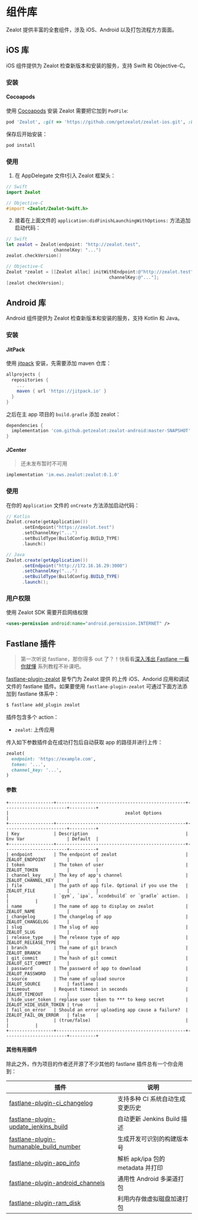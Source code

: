 # 组件库

Zealot 提供丰富的全套组件，涉及 iOS、Android 以及打包流程方方面面。

## iOS 库

iOS 组件提供为 Zealot 检查新版本和安装的服务，支持 Swift 和 Objective-C。

### 安装

#### Cocoapods

使用 [Cocoapods](https://cocoapods.org) 安装 Zealot 需要把它加到 `PodFile`:

```ruby
pod 'Zealot', :git => 'https://github.com/getzealot/zealot-ios.git', :branch => 'master'
```

保存后开始安装：

```sh
pod install
```

### 使用

1. 在 AppDelegate 文件t引入 Zealot 框架头：

```swift
// Swift
import Zealot
```

```objectivec
// Objective-C
#import <Zealot/Zealot-Swift.h>
```

2. 接着在上面文件的 `application:didFinishLaunchingWithOptions:` 方法追加启动代码：

```swift
// Swift
let zealot = Zealot(endpoint: "http://zealot.test",
                  channelKey: "...")
zealot.checkVersion()
```

```objectivec
// Objective-C
Zealot *zealot = [[Zealot alloc] initWithEndpoint:@"http://zealot.test"
                                       channelKey:@"..."];
[zealot checkVersion];
```

## Android 库

Android 组件提供为 Zealot 检查新版本和安装的服务，支持 Kotlin 和 Java。

### 安装

#### JitPack

使用 [jitpack](https://jitpack.io) 安装，先需要添加 maven 仓库：

```groovy
allprojects {
  repositories {
    ...
    maven { url 'https://jitpack.io' }
  }
}
```

之后在主 app 项目的 `build.gradle` 添加 zealot：

```groovy
dependencies {
  implementation 'com.github.getzealot:zealot-android:master-SNAPSHOT'
}
```

#### JCenter

> 还未发布暂时不可用

```groovy
implementation 'im.ews.zealot:zealot:0.1.0'
```

### 使用

在你的 `Application` 文件的 `onCreate` 方法添加启动代码：

```kotlin
// Kotlin
Zealot.create(getApplication())
      .setEndpoint("https://zealot.test")
      .setChannelKey("...")
      .setBuildType(BuildConfig.BUILD_TYPE)
      .launch()
```

```java
// Java
Zealot.create(getApplication())
      .setEndpoint("http://172.16.16.29:3000")
      .setChannelKey("...")
      .setBuildType(BuildConfig.BUILD_TYPE)
      .launch();
```

### 用户权限

使用 Zealot SDK 需要开启网络权限

```xml
<uses-permission android:name="android.permission.INTERNET" />
```

## Fastlane 插件

> 第一次听说 fastlane，那你得多 out 了？！快看看[深入浅出 Fastlane 一看你就懂](https://icyleaf.com/2016/07/fastlane-in-action/) 系列教程不补课吧。

[fastlane-plugin-zealot](https://github.com/getzealot/fastlane-plugin-zealot) 是专门为 Zealot 提供
的上传 iOS、Andorid 应用和调试文件的 fastlane 插件。如果要使用 `fastlane-plugin-zealot` 可通过下面方法添加到 fastlane 体系中：

```bash
$ fastlane add_plugin zealot
```

插件包含多个 action：

- `zealot`: 上传应用

传入如下参数插件会在成功打包后自动获取 app 的路径并进行上传：

```ruby
zealot(
  endpoint: 'https://example.com',
  token: '...',
  channel_key: '...',
)
```

#### 参数

```
+-----------------+-------------------------------------------------+------------------------+----------+
|                                            zealot Options                                             |
+-----------------+-------------------------------------------------+------------------------+----------+
| Key             | Description                                     | Env Var                | Default  |
+-----------------+-------------------------------------------------+------------------------+----------+
| endpoint        | The endpoint of zealot                          | ZEALOT_ENDPOINT        |          |
| token           | The token of user                               | ZEALOT_TOKEN           |          |
| channel_key     | The key of app's channel                        | ZEALOT_CHANNEL_KEY     |          |
| file            | The path of app file. Optional if you use the   | ZEALOT_FILE            |          |
|                 | `gym`, `ipa`, `xcodebuild` or `gradle` action.  |                        |          |
| name            | The name of app to display on zealot            | ZEALOT_NAME            |          |
| changelog       | The changelog of app                            | ZEALOT_CHANGELOG       |          |
| slug            | The slug of app                                 | ZEALOT_SLUG            |          |
| release_type    | The release type of app                         | ZEALOT_RELEASE_TYPE    |          |
| branch          | The name of git branch                          | ZEALOT_BRANCH          |          |
| git_commit      | The hash of git commit                          | ZEALOT_GIT_COMMIT      |          |
| password        | The password of app to download                 | ZEALOT_PASSWORD        |          |
| source          | The name of upload source                       | ZEALOT_SOURCE          | fastlane |
| timeout         | Request timeout in seconds                      | ZEALOT_TIMEOUT         |          |
| hide_user_token | replase user token to *** to keep secret        | ZEALOT_HIDE_USER_TOKEN | true     |
| fail_on_error   | Should an error uploading app cause a failure?  | ZEALOT_FAIL_ON_ERROR   | false    |
|                 | (true/false)                                    |                        |          |
+-----------------+-------------------------------------------------+------------------------+----------+
```

#### 其他有用插件

除此之外，作为项目的作者还开源了不少其他的 fastlane 插件总有一个你会用到：

插件 | 说明 |
---|---
[fastlane-plugin-ci_changelog](https://github.com/icyleaf/fastlane-plugin-ci_changelog)  | 支持多种 CI 系统自动生成变更历史
[fastlane-plugin-update_jenkins_build](https://github.com/icyleaf/fastlane-plugin-update_jenkins_build)  | 自动更新 Jenkins Build 描述
[fastlane-plugin-humanable_build_number](https://github.com/icyleaf/fastlane-plugin-humanable_build_number)  | 生成开发可识别的构建版本号
[fastlane-plugin-app_info](https://github.com/icyleaf/fastlane-plugin-app_info) | 解析 apk/ipa 包的 metadata 并打印
[fastlane-plugin-android_channels](https://github.com/icyleaf/fastlane-plugin-android_channels)  | 通用性 Android 多渠道打包
[fastlane-plugin-ram_disk](https://github.com/icyleaf/fastlane-plugin-ram_disk)  | 利用内存做虚拟磁盘加速打包
